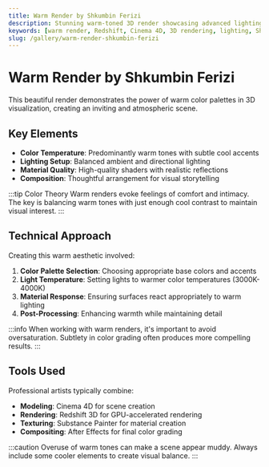 ```yaml
---
title: Warm Render by Shkumbin Ferizi
description: Stunning warm-toned 3D render showcasing advanced lighting and material techniques using Redshift and Cinema 4D.
keywords: [warm render, Redshift, Cinema 4D, 3D rendering, lighting, Shkumbin Ferizi]
slug: /gallery/warm-render-shkumbin-ferizi
---
```


# Warm Render by Shkumbin Ferizi

This beautiful render demonstrates the power of warm color palettes in 3D visualization, creating an inviting and atmospheric scene.

## Key Elements

- **Color Temperature**: Predominantly warm tones with subtle cool accents
- **Lighting Setup**: Balanced ambient and directional lighting
- **Material Quality**: High-quality shaders with realistic reflections
- **Composition**: Thoughtful arrangement for visual storytelling

:::tip Color Theory
Warm renders evoke feelings of comfort and intimacy. The key is balancing warm tones with just enough cool contrast to maintain visual interest.
:::

## Technical Approach

Creating this warm aesthetic involved:

1. **Color Palette Selection**: Choosing appropriate base colors and accents
2. **Light Temperature**: Setting lights to warmer color temperatures (3000K-4000K)
3. **Material Response**: Ensuring surfaces react appropriately to warm lighting
4. **Post-Processing**: Enhancing warmth while maintaining detail

:::info
When working with warm renders, it's important to avoid oversaturation. Subtlety in color grading often produces more compelling results.
:::

## Tools Used

Professional artists typically combine:

- **Modeling**: Cinema 4D for scene creation
- **Rendering**: Redshift 3D for GPU-accelerated rendering
- **Texturing**: Substance Painter for material creation
- **Compositing**: After Effects for final color grading

:::caution
Overuse of warm tones can make a scene appear muddy. Always include some cooler elements to create visual balance.
:::